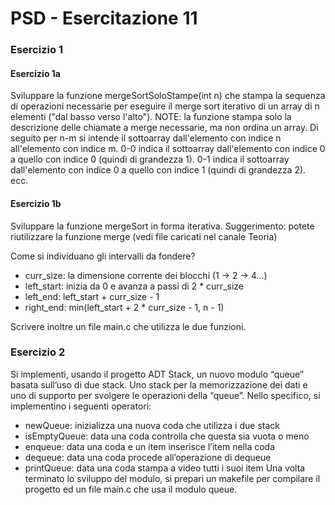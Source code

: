 # PSD - Esercitazione 11

### Esercizio 1

#### Esercizio 1a

Sviluppare la funzione mergeSortSoloStampe(int n) che stampa
la sequenza di operazioni necessarie per eseguire il merge sort iterativo di
un array di n elementi ("dal basso verso l'alto").
NOTE: la funzione stampa solo la descrizione delle chiamate a merge necessarie, ma non ordina un array.
Di seguito per n-m si intende il sottoarray dall'elemento con indice n all'elemento con indice m.
0-0 indica il sottoarray dall'elemento con indice 0 a quello con indice 0 (quindi di grandezza 1).
0-1 indica il sottoarray dall'elemento con indice 0 a quello con indice 1 (quindi di grandezza 2).
ecc.

#### Esercizio 1b

Sviluppare la funzione mergeSort in forma iterativa. Suggerimento: potete riutilizzare la funzione merge (vedi file caricati nel canale Teoria)

Come si individuano gli intervalli da fondere?
- curr_size: la dimensione corrente dei blocchi (1 → 2 → 4...)
- left_start: inizia da 0 e avanza a passi di 2 * curr_size
- left_end: left_start + curr_size - 1
- right_end: min(left_start + 2 * curr_size - 1, n - 1)

Scrivere inoltre un file main.c che utilizza le due funzioni.

### Esercizio 2

Si implementi, usando il progetto ADT Stack, un nuovo modulo “queue” basata sull’uso di due stack. Uno stack per la memorizzazione dei dati e uno di supporto per svolgere le operazioni della “queue”. Nello specifico, si implementino i seguenti operatori:
- newQueue: inizializza una nuova coda che utilizza i due stack
- isEmptyQueue: data una coda controlla che questa sia vuota o meno
- enqueue: data una coda e un item inserisce l’item nella coda
- dequeue: data una coda procede all’operazione di dequeue
- printQueue: data una coda stampa a video tutti i suoi item
Una volta terminato lo sviluppo del modulo, si prepari un makefile per compilare il progetto ed un file main.c che usa il modulo queue.
